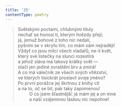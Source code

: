 ```yaml
---
title: '25'
contentType: poetry
---
```


<section>

> Světskými poctami, chlubnými tituly  
> nechať se honosí ti, kterým hvězdy přejí;  
> já, jemuž bohové z toho nic nedali,  
> pyšním se v skrytu tím, co mám sám nejraději!  
> Vždyť co jsou milci všech vladařů, ne-li květ,  
> který své lístečky na slunci rozestírá  
> a jehož sláva má takový krátký svět —  
> stačí jen jediné svraštění brv a zmírá!  
> A co má válečník ze všech svých vítězství,  
> ve kterých tisíckrát proslavil svoje jméno?  
> Po první porážce jej škrtnou z knihy cti  
> a na to, oč se bil, pak taky zapomenou!  
>          O co jsem šťastnější: já mám jej a on mne  
>          a naší vzájemnou láskou nic nepohne!

</section>
